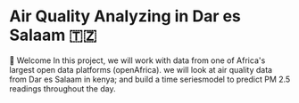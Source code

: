 # Air Quality Analyzing in Dar es Salaam 🇹🇿
🚀 Welcome In this project, we will work with data from one of Africa's largest open data platforms (openAfrica). we will look at air quality data from Dar es Salaam in kenya; and build a time seriesmodel to predict PM 2.5 readings throughout the day.


